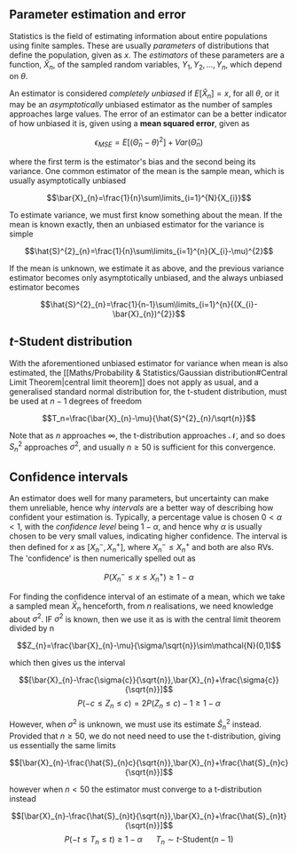 ## Parameter estimation and error

Statistics is the field of estimating information about entire populations using finite samples. These are usually *parameters* of distributions that define the population, given as $x$. The *estimators* of these parameters are a function, $\hat{X}_{n}$, of the sampled random variables, $Y_{1},Y_{2},\dots,Y_{n}$, which depend on $\theta$.

An estimator is considered *completely unbiased* if $E[\hat{X}_{n}]=x$, for all $\theta$, or it may be an *asymptotically* unbiased estimator as the number of samples approaches large values. The error of an estimator can be a better indicator of how unbiased it is, given using a **mean squared error**, given as

$$\epsilon_{MSE}=E[(\hat{\Theta}_{n}-\theta)^{2}]+Var(\hat{\Theta}_{n})$$

where the first term is the estimator's bias and the second being its variance. One common estimator of the mean is the sample mean, which is usually asymptotically unbiased

$$\bar{X}_{n}=\frac{1}{n}\sum\limits_{i=1}^{N}{X_{i}}$$

To estimate variance, we must first know something about the mean. If the mean is known exactly, then an unbiased estimator for the variance is simple

$$\hat{S}^{2}_{n}=\frac{1}{n}\sum\limits_{i=1}^{n}(X_{i}-\mu)^{2}$$

If the mean is unknown, we estimate it as above, and the previous variance estimator becomes only asymptotically unbiased, and the always unbiased estimator becomes 

$$\hat{S}^{2}_{n}=\frac{1}{n-1}\sum\limits_{i=1}^{n}{(X_{i}-\bar{X}_{n})^{2}}$$

## $t$-Student distribution

With the aforementioned unbiased estimator for variance when mean is also estimated, the [[Maths/Probability & Statistics/Gaussian distribution#Central Limit Theorem|central limit theorem]] does not apply as usual, and a generalised standard normal distribution for, the t-student distribution, must be used at $n-1$ degrees of freedom

$$T_n=\frac{\bar{X}_{n}-\mu}{\hat{S}^{2}_{n}/\sqrt{n}}$$

Note that as $n$ approaches $\infty$, the t-distribution approaches $\mathcal{N}$, and so does $S^{2}_{n}$ approaches $\sigma^{2}$, and usually $n\ge50$ is sufficient for this convergence.

## Confidence intervals

An estimator does well for many parameters, but uncertainty can make them unreliable, hence why *intervals* are a better way of describing how confident your estimation is. Typically, a percentage value is chosen $0<\alpha<1$, with the *confidence level* being $1-\alpha$, and hence why $\alpha$ is usually chosen to be very small values, indicating higher confidence. The interval is then defined for $x$ as $[X^{-}_{n},X^{+}_{n}]$, where $X^{-}_{n}\le X^{+}_{n}$ and both are also RVs. The 'confidence' is then numerically spelled out as

$$P(X^{-}_{n}\le x \le X^{+}_{n})\ge1-\alpha$$

For finding the confidence interval of an estimate of a mean, which we take a sampled mean $\bar{X}_{n}$ henceforth, from $n$ realisations, we need knowledge about $\sigma^{2}$. IF $\sigma^{2}$ is known, then we use it as is with the central limit theorem divided by n

$$Z_{n}=\frac{\bar{X}_{n}-\mu}{\sigma/\sqrt{n}}\sim\mathcal{N}(0,1)$$

which then gives us the interval

$$[\bar{X}_{n}-\frac{\sigma{c}}{\sqrt{n}},\bar{X}_{n}+\frac{\sigma{c}}{\sqrt{n}}]$$
$$P(-c\le Z_{n}\le c)=2P(Z_{n}\le{c})-1\ge1-\alpha$$

However, when $\sigma^{2}$ is unknown, we must use its estimate $\hat{S}^{2}_{n}$ instead. Provided that $n\ge50$, we do not need need to use the t-distribution, giving us essentially the same limits

$$[\bar{X}_{n}-\frac{\hat{S}_{n}c}{\sqrt{n}},\bar{X}_{n}+\frac{\hat{S}_{n}c}{\sqrt{n}}]$$

however when $n<50$ the estimator must converge to a t-distribution instead

$$[\bar{X}_{n}-\frac{\hat{S}_{n}t}{\sqrt{n}},\bar{X}_{n}+\frac{\hat{S}_{n}t}{\sqrt{n}}]$$
$$P(-t\le T_{n}\le t)\ge1-\alpha\;\;\;\;\;\;\;T_{n}\sim{t\text{-Student}(n-1)}$$

